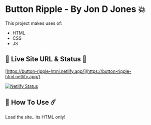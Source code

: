 # Button Ripple - By Jon D Jones 💥

This project makes uses of:

- HTML
- CSS
- JS

## 👻 Live Site URL & Status 👺

[https://button-ripple-html.netlify.app/](https://button-ripple-html.netlify.app/)

[![Netlify Status](https://api.netlify.com/api/v1/badges/b865324a-5d7b-427d-800b-f9b3e37ec90b/deploy-status)](https://app.netlify.com/sites/button-ripple-html/deploys)

## 👾 How To Use ☄️

Load the site.. its HTML only!
